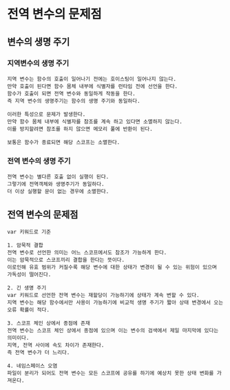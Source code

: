 # 전역 변수의 문제점

## 변수의 생명 주기

### 지역변수의 생명 주기
    지역 변수는 함수의 호출이 일어나기 전에는 호이스팅이 일어나지 않는다.
    만약 호출이 된다면 함수 몸체 내부에 식별자를 런타임 전에 선언을 한다.
    함수가 호출이 되면 전역 변수와 동일하게 작동을 한다.
    즉 지역 변수의 생명주기는 함수의 생명 주기와 동일하다.

    이러한 특성으로 문제가 발생한다.
    만약 함수 몸체 내부에 식별자를 참조를 계속 하고 있다면 소멸하지 않는다.
    이를 방지할려면 참조를 하지 않으면 메모리 풀에 반환이 된다.

    보통은 함수가 종료되면 해당 스코프는 소멸한다.

### 전역 변수의 생명 주기
    전역 변수는 별다른 호출 없이 실행이 된다.
    그렇기에 전역객체와 생명주기가 동일하다.
    더 이상 실행할 문이 없는 경우에 소멸한다.
## 전역 변수의 문제점
    var 키워드로 기준

    1. 암묵적 결합
    전역 변수로 선언한 의미는 어느 스코프에서도 참조가 가능하게 한다. 
    이는 암묵적으로 스코프끼리 결합을 한다는 뜻이다. 
    이로인해 유효 범위가 커질수록 해당 변수에 대한 상태가 변경이 될 수 있는 위험이 있으며 가독성이 떨어진다.

    2. 긴 생명 주기
    var 키워드로 선언한 전역 변수는 재할당이 가능하기에 상태가 계속 변할 수 있다. 
    지역 변수는 해당 함수에서만 사용이 가능하기에 비교적 생명 주기가 짧아 상태 변경에서 오는 오류 확률이 적다.

    3. 스코프 체인 상에서 종점에 존재
    전역 변수는 스코프 체인 상에서 종점에 있으며 이는 변수의 검색에서 제일 마지막에 있다는 의미이다.
    지역, 전역 사이에 속도 차이가 존재한다.
    즉 전역 변수가 더 느리다.

    4. 네임스페이스 오염
    파일이 분리가 되어도 전역 변수는 모든 스코프에 공유를 하기에 예상치 못한 상태 변화를 가져온다.
